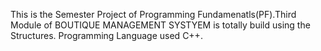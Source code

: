 This is the Semester Project of Programming Fundamenatls(PF).Third Module of BOUTIQUE MANAGEMENT SYSTYEM is totally build using the Structures. Programming Language used C++.

